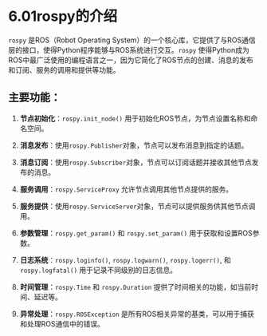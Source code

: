 # 6.01rospy的介绍

`rospy` 是ROS（Robot Operating System）的一个核心库，它提供了与ROS通信层的接口，使得Python程序能够与ROS系统进行交互。`rospy` 使得Python成为ROS中最广泛使用的编程语言之一，因为它简化了ROS节点的创建、消息的发布和订阅、服务的调用和提供等功能。

## 主要功能：

1. **节点初始化**：`rospy.init_node()` 用于初始化ROS节点，为节点设置名称和命名空间。
   
2. **消息发布**：使用`rospy.Publisher`对象，节点可以发布消息到指定的话题。
   
3. **消息订阅**：使用`rospy.Subscriber`对象，节点可以订阅话题并接收其他节点发布的消息。
   
4. **服务调用**：`rospy.ServiceProxy` 允许节点调用其他节点提供的服务。
   
5. **服务提供**：使用`rospy.ServiceServer`对象，节点可以提供服务供其他节点调用。
   
6. **参数管理**：`rospy.get_param()` 和 `rospy.set_param()` 用于获取和设置ROS参数。
   
7. **日志系统**：`rospy.loginfo()`, `rospy.logwarn()`, `rospy.logerr()`, 和 `rospy.logfatal()` 用于记录不同级别的日志信息。
   
8. **时间管理**：`rospy.Time` 和 `rospy.Duration` 提供了时间相关的功能，如当前时间、延迟等。
   
9. **异常处理**：`rospy.ROSException` 是所有ROS相关异常的基类，可以用于捕获和处理ROS通信中的错误。